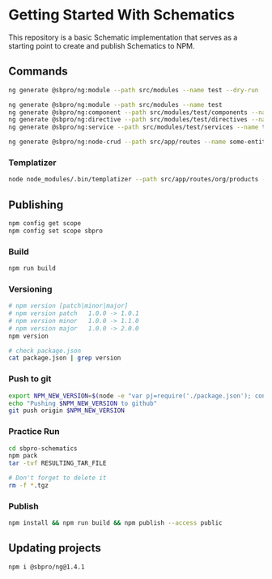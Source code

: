 # Getting Started With Schematics

This repository is a basic Schematic implementation that serves as a starting point to create and publish Schematics to NPM.

## Commands

```bash
ng generate @sbpro/ng:module --path src/modules --name test --dry-run

ng generate @sbpro/ng:module --path src/modules --name test
ng generate @sbpro/ng:component --path src/modules/test/components --name test
ng generate @sbpro/ng:directive --path src/modules/test/directives --name test
ng generate @sbpro/ng:service --path src/modules/test/services --name test

ng generate @sbpro/ng:node-crud --path src/app/routes --name some-entity --internal
```

### Templatizer

```bash
node node_modules/.bin/templatizer --path src/app/routes/org/products -n product
```

## Publishing

```bash
npm config get scope
npm config set scope sbpro
```

### Build

```bash
npm run build
```

### Versioning

```bash
# npm version [patch|minor|major]
# npm version patch   1.0.0 -> 1.0.1
# npm version minor   1.0.0 -> 1.1.0
# npm version major   1.0.0 -> 2.0.0
npm version

# check package.json
cat package.json | grep version
```

### Push to git

```bash
export NPM_NEW_VERSION=$(node -e "var pj=require('./package.json'); console.log(\`v\${pj.version}\`)");
echo "Pushing $NPM_NEW_VERSION to github"
git push origin $NPM_NEW_VERSION
```

### Practice Run

```bash
cd sbpro-schematics
npm pack
tar -tvf RESULTING_TAR_FILE

# Don't forget to delete it
rm -f *.tgz
```

### Publish

```bash
npm install && npm run build && npm publish --access public
```

## Updating projects

```bash
npm i @sbpro/ng@1.4.1
```
